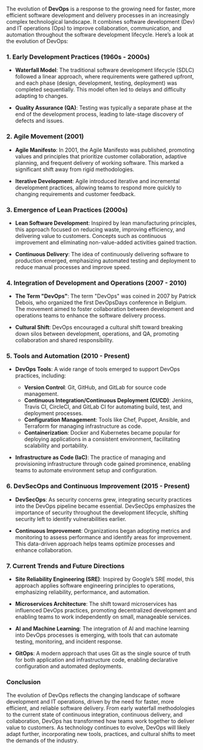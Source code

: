The evolution of **DevOps** is a response to the growing need for faster, more efficient software development and delivery processes in an increasingly complex technological landscape. It combines software development (Dev) and IT operations (Ops) to improve collaboration, communication, and automation throughout the software development lifecycle. Here’s a look at the evolution of DevOps:

### 1. **Early Development Practices (1960s - 2000s)**

- **Waterfall Model**: The traditional software development lifecycle (SDLC) followed a linear approach, where requirements were gathered upfront, and each phase (design, development, testing, deployment) was completed sequentially. This model often led to delays and difficulty adapting to changes.

- **Quality Assurance (QA)**: Testing was typically a separate phase at the end of the development process, leading to late-stage discovery of defects and issues.

### 2. **Agile Movement (2001)**

- **Agile Manifesto**: In 2001, the Agile Manifesto was published, promoting values and principles that prioritize customer collaboration, adaptive planning, and frequent delivery of working software. This marked a significant shift away from rigid methodologies.

- **Iterative Development**: Agile introduced iterative and incremental development practices, allowing teams to respond more quickly to changing requirements and customer feedback.

### 3. **Emergence of Lean Practices (2000s)**

- **Lean Software Development**: Inspired by lean manufacturing principles, this approach focused on reducing waste, improving efficiency, and delivering value to customers. Concepts such as continuous improvement and eliminating non-value-added activities gained traction.

- **Continuous Delivery**: The idea of continuously delivering software to production emerged, emphasizing automated testing and deployment to reduce manual processes and improve speed.

### 4. **Integration of Development and Operations (2007 - 2010)**

- **The Term "DevOps"**: The term "DevOps" was coined in 2007 by Patrick Debois, who organized the first DevOpsDays conference in Belgium. The movement aimed to foster collaboration between development and operations teams to enhance the software delivery process.

- **Cultural Shift**: DevOps encouraged a cultural shift toward breaking down silos between development, operations, and QA, promoting collaboration and shared responsibility.

### 5. **Tools and Automation (2010 - Present)**

- **DevOps Tools**: A wide range of tools emerged to support DevOps practices, including:
  - **Version Control**: Git, GitHub, and GitLab for source code management.
  - **Continuous Integration/Continuous Deployment (CI/CD)**: Jenkins, Travis CI, CircleCI, and GitLab CI for automating build, test, and deployment processes.
  - **Configuration Management**: Tools like Chef, Puppet, Ansible, and Terraform for managing infrastructure as code.
  - **Containerization**: Docker and Kubernetes became popular for deploying applications in a consistent environment, facilitating scalability and portability.

- **Infrastructure as Code (IaC)**: The practice of managing and provisioning infrastructure through code gained prominence, enabling teams to automate environment setup and configuration.

### 6. **DevSecOps and Continuous Improvement (2015 - Present)**

- **DevSecOps**: As security concerns grew, integrating security practices into the DevOps pipeline became essential. DevSecOps emphasizes the importance of security throughout the development lifecycle, shifting security left to identify vulnerabilities earlier.

- **Continuous Improvement**: Organizations began adopting metrics and monitoring to assess performance and identify areas for improvement. This data-driven approach helps teams optimize processes and enhance collaboration.

### 7. **Current Trends and Future Directions**

- **Site Reliability Engineering (SRE)**: Inspired by Google’s SRE model, this approach applies software engineering principles to operations, emphasizing reliability, performance, and automation.

- **Microservices Architecture**: The shift toward microservices has influenced DevOps practices, promoting decentralized development and enabling teams to work independently on small, manageable services.

- **AI and Machine Learning**: The integration of AI and machine learning into DevOps processes is emerging, with tools that can automate testing, monitoring, and incident response.

- **GitOps**: A modern approach that uses Git as the single source of truth for both application and infrastructure code, enabling declarative configuration and automated deployments.

### Conclusion

The evolution of DevOps reflects the changing landscape of software development and IT operations, driven by the need for faster, more efficient, and reliable software delivery. From early waterfall methodologies to the current state of continuous integration, continuous delivery, and collaboration, DevOps has transformed how teams work together to deliver value to customers. As technology continues to evolve, DevOps will likely adapt further, incorporating new tools, practices, and cultural shifts to meet the demands of the industry.
